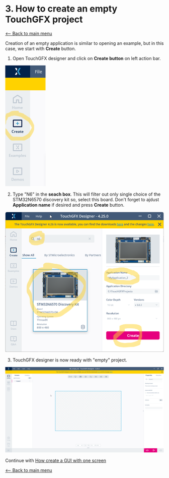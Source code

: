 # 3. How to create an empty TouchGFX project
[<-- Back to main menu](README.md)

Creation of an empty application is similar to opening an example, but in this case, we start with **Create** button.

1. Open TouchGFX designer and click on **Create button** on left action bar.

![](imgs/create.png)

2. Type "N6" in the **seach box**. This will filter out only single choice of the STM32N6570 discovery kit so, select this board. Don't forget to ajdust **Application name** if desired and press **Create** button.

![](imgs/selectandcreate.png)

3. TouchGFX designer is now ready with "empty" project.

![](imgs/TouchGFXDesigner-4.25.0_empty.png)

Continue with [How create a GUI with one screen](04_How_to_create_GUI_with_one_screen.md)

[<-- Back to main menu](README.md)